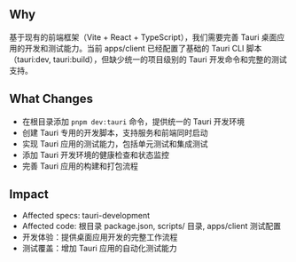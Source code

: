 ## Why

基于现有的前端框架（Vite + React + TypeScript），我们需要完善 Tauri 桌面应用的开发和测试能力。当前 apps/client 已经配置了基础的 Tauri CLI 脚本（tauri:dev, tauri:build），但缺少统一的项目级别的 Tauri 开发命令和完整的测试支持。

## What Changes

- 在根目录添加 `pnpm dev:tauri` 命令，提供统一的 Tauri 开发环境
- 创建 Tauri 专用的开发脚本，支持服务和前端同时启动
- 实现 Tauri 应用的测试能力，包括单元测试和集成测试
- 添加 Tauri 开发环境的健康检查和状态监控
- 完善 Tauri 应用的构建和打包流程

## Impact

- Affected specs: tauri-development
- Affected code: 根目录 package.json, scripts/ 目录, apps/client 测试配置
- 开发体验：提供桌面应用开发的完整工作流程
- 测试覆盖：增加 Tauri 应用的自动化测试能力